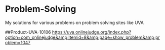 # Problem-Solving
My solutions for various problems on problem solving sites like UVA

##Product-UVA-10106
https://uva.onlinejudge.org/index.php?option=com_onlinejudge&amp;Itemid=8&amp;page=show_problem&amp;problem=1047

